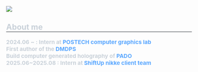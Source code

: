 <div style="text-align: left;">
    <img src="https://capsule-render.vercel.app/api?type=transparent&color=gradient&height=180&text=あの場所は約束の最中&animation=twinkling&fontColor=ffff00&fontSize=50&font=sans-serif" />
</div>

<h2 style="border-bottom: 1px solid #21262d; color: #c9d1d9;"> About me </h2>
<div style="font-weight: 700; font-size: 15px; color: #c9d1d9;">
    <ul style="list-style: none; padding: 0;">
        <li> 2024.06 ~ : Intern at 
            <a href="https://www.shbaek.com/" style="color: #58a6ff; text-decoration: none;">POSTECH computer graphics lab</a>
        </li>
        <li> First author of the 
            <a href="https://gawoon-ban.github.io/" style="color: #58a6ff; text-decoration: none;">DMDPS</a>
        </li>
        <li> Build computer generated holography of 
            <a href="https://github.com/shwbaek/pado" style="color: #58a6ff; text-decoration: none;">PADO</a>
        </li>
        <li> 2025.06~2025.08 : Intern at 
            <a href="https://shiftup.co.kr/" style="color: #58a6ff; text-decoration: none;">ShiftUp nikke client team</a>
        </li>
    </ul>
</div>

